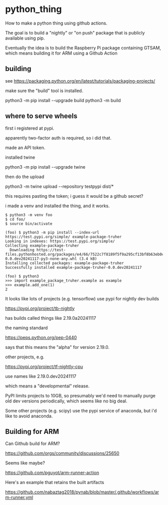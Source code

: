 # python_thing

How to make a python thing using github actions.

The goal is to build a "nightly" or "on push" package that is publicly
available using pip.

Eventually the idea is to build the Raspberry Pi package containing GTSAM,
which means building it for ARM using a Github Action

## building

see https://packaging.python.org/en/latest/tutorials/packaging-projects/

make sure the "build" tool is installed.

python3 -m pip install --upgrade build
python3 -m build

## where to serve wheels

first i registered at pypi.

apparently two-factor auth is required, so i did that.

made an API token.

installed twine

python3 -m pip install --upgrade twine

then do the upload

python3 -m twine upload --repository testpypi dist/*

this requires pasting the token; i guess it would be a github secret?

i made a venv and installed the thing, and it works.

```
$ python3 -m venv foo
$ cd foo/
$ source bin/activate

(foo) $ python3 -m pip install --index-url https://test.pypi.org/simple/ example-package-truher     
Looking in indexes: https://test.pypi.org/simple/
Collecting example-package-truher
  Downloading https://test-files.pythonhosted.org/packages/e4/66/7522c7f8189f5f9a295cf13bf8b63eb0c9e5f098696d0911079b616c8e8c/example_package_truher-0.0.dev20241117-py3-none-any.whl (3.4 kB)
Installing collected packages: example-package-truher
Successfully installed example-package-truher-0.0.dev20241117

(foo) $ python3
>>> import example_package_truher.example as example
>>> example.add_one(1)
2
```

It looks like lots of projects (e.g. tensorflow) use pypi for nightly dev builds

https://pypi.org/project/tb-nightly

has builds called things like 2.19.0a20241117

the naming standard

https://peps.python.org/pep-0440

says that this means the "alpha" for version 2.19.0.

other projects, e.g.

https://pypi.org/project/tf-nightly-cpu

use names like 2.19.0.dev20241117 

which means a "developmental" release.

PyPI limits projects to 10GB, so presumably we'd need to manually purge old dev
versions periodically, which seems like no big deal.

Some other projects (e.g. scipy) use the pypi service of anaconda, but i'd like to avoid anaconda.



## Building for ARM

Can Github build for ARM?

https://github.com/orgs/community/discussions/25650

Seems like maybe?

https://github.com/pguyot/arm-runner-action

Here's an example that retains the built artifacts

https://github.com/nabaztag2018/pynab/blob/master/.github/workflows/arm-runner.yml

